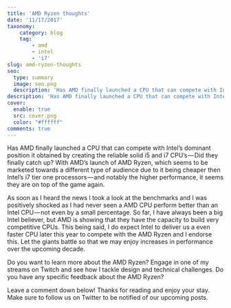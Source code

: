 ```yaml
---
title: 'AMD Ryzen thoughts'
date: '11/17/2017'
taxonomy:
    category: blog
    tag:
        - amd
        - intel
        - 'i7'
slug: amd-ryzen-thoughts
seo:
  type: summary
  image: seo.png
  description: 'Has AMD finally launched a CPU that can compete with Intel’s dominant position it obtained by creating the reliable solid i5 and i7 CPU’s — Did they finally catch up? With AMD’s launch of AMD Ryzen, which seems to be marketed towards a different type of audience due to it being cheaper then Intel’s i7 tier one processors — and notably the higher performance, it seems they are on top of the game again.'
description: 'Has AMD finally launched a CPU that can compete with Intel’s dominant position it obtained by creating the reliable solid i5 and i7 CPU’s — Did they finally catch up?'
cover:
  enable: true
  src: cover.png
  color: "#ffffff"
comments: true
---
```

Has AMD finally launched a CPU that can compete with Intel’s dominant position it obtained by creating the reliable solid i5 and i7 CPU’s — Did they finally catch up? With AMD’s launch of AMD Ryzen, which seems to be marketed towards a different type of audience due to it being cheaper then Intel’s i7 tier one processors — and notably the higher performance, it seems they are on top of the game again.

As soon as I heard the news I took a look at the benchmarks and I was positively shocked as I had never seen a AMD CPU perform better than an Intel CPU — not even by a small percentage. So far, I have always been a big Intel believer, but AMD is showing that they have the capacity to build very competitive CPUs. This being said, I do expect Intel to deliver us a even faster CPU later this year to compete with the AMD Ryzen and I endorse this. Let the giants battle so that we may enjoy increases in performance over the upcoming decade.

Do you want to learn more about the AMD Ryzen? Engage in one of my streams on Twitch and see how I tackle design and technical challenges. Do you have any specific feedback about the AMD Ryzen?

Leave a comment down below! Thanks for reading and enjoy your stay. Make sure to follow us on Twitter to be notified of our upcoming posts.
